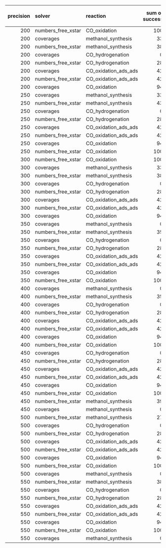 |   precision | solver             | reaction             |   sum of success |   sum of failure |   total |
|------------:|:-------------------|:---------------------|-----------------:|-----------------:|--------:|
|         200 | numbers_free_xstar | CO_oxidation         |              100 |                0 |     100 |
|         200 | coverages          | methanol_synthesis   |               33 |               67 |     100 |
|         200 | numbers_free_xstar | methanol_synthesis   |               38 |               62 |     100 |
|         200 | coverages          | CO_hydrogenation     |                0 |              100 |     100 |
|         200 | numbers_free_xstar | CO_hydrogenation     |               28 |               72 |     100 |
|         200 | coverages          | CO_oxidation_ads_ads |               42 |               58 |     100 |
|         200 | numbers_free_xstar | CO_oxidation_ads_ads |               42 |               58 |     100 |
|         200 | coverages          | CO_oxidation         |               94 |                6 |     100 |
|         250 | coverages          | methanol_synthesis   |               33 |               67 |     100 |
|         250 | numbers_free_xstar | methanol_synthesis   |               43 |               57 |     100 |
|         250 | coverages          | CO_hydrogenation     |                0 |              100 |     100 |
|         250 | numbers_free_xstar | CO_hydrogenation     |               28 |               72 |     100 |
|         250 | coverages          | CO_oxidation_ads_ads |               42 |               58 |     100 |
|         250 | numbers_free_xstar | CO_oxidation_ads_ads |               42 |               58 |     100 |
|         250 | coverages          | CO_oxidation         |               94 |                6 |     100 |
|         250 | numbers_free_xstar | CO_oxidation         |              100 |                0 |     100 |
|         300 | numbers_free_xstar | CO_oxidation         |              100 |                0 |     100 |
|         300 | coverages          | methanol_synthesis   |               33 |               67 |     100 |
|         300 | numbers_free_xstar | methanol_synthesis   |               38 |               62 |     100 |
|         300 | coverages          | CO_hydrogenation     |                0 |              100 |     100 |
|         300 | numbers_free_xstar | CO_hydrogenation     |               28 |               72 |     100 |
|         300 | coverages          | CO_oxidation_ads_ads |               42 |               58 |     100 |
|         300 | numbers_free_xstar | CO_oxidation_ads_ads |               42 |               58 |     100 |
|         300 | coverages          | CO_oxidation         |               94 |                6 |     100 |
|         350 | coverages          | methanol_synthesis   |                0 |              100 |     100 |
|         350 | numbers_free_xstar | methanol_synthesis   |               35 |               65 |     100 |
|         350 | coverages          | CO_hydrogenation     |                0 |              100 |     100 |
|         350 | numbers_free_xstar | CO_hydrogenation     |               28 |               72 |     100 |
|         350 | coverages          | CO_oxidation_ads_ads |               42 |               58 |     100 |
|         350 | numbers_free_xstar | CO_oxidation_ads_ads |               42 |               58 |     100 |
|         350 | coverages          | CO_oxidation         |               94 |                6 |     100 |
|         350 | numbers_free_xstar | CO_oxidation         |              100 |                0 |     100 |
|         400 | coverages          | methanol_synthesis   |                0 |              100 |     100 |
|         400 | numbers_free_xstar | methanol_synthesis   |               35 |               65 |     100 |
|         400 | coverages          | CO_hydrogenation     |                0 |              100 |     100 |
|         400 | numbers_free_xstar | CO_hydrogenation     |               28 |               72 |     100 |
|         400 | coverages          | CO_oxidation_ads_ads |               42 |               58 |     100 |
|         400 | numbers_free_xstar | CO_oxidation_ads_ads |               42 |               58 |     100 |
|         400 | coverages          | CO_oxidation         |               94 |                6 |     100 |
|         400 | numbers_free_xstar | CO_oxidation         |              100 |                0 |     100 |
|         450 | coverages          | CO_hydrogenation     |                0 |              100 |     100 |
|         450 | numbers_free_xstar | CO_hydrogenation     |               28 |               72 |     100 |
|         450 | coverages          | CO_oxidation_ads_ads |               42 |               58 |     100 |
|         450 | numbers_free_xstar | CO_oxidation_ads_ads |               42 |               58 |     100 |
|         450 | coverages          | CO_oxidation         |               94 |                6 |     100 |
|         450 | numbers_free_xstar | CO_oxidation         |              100 |                0 |     100 |
|         450 | numbers_free_xstar | methanol_synthesis   |               39 |               61 |     100 |
|         450 | coverages          | methanol_synthesis   |                0 |              100 |     100 |
|         500 | numbers_free_xstar | methanol_synthesis   |               27 |               73 |     100 |
|         500 | coverages          | CO_hydrogenation     |                0 |              100 |     100 |
|         500 | numbers_free_xstar | CO_hydrogenation     |               28 |               72 |     100 |
|         500 | coverages          | CO_oxidation_ads_ads |               42 |               58 |     100 |
|         500 | numbers_free_xstar | CO_oxidation_ads_ads |               42 |               58 |     100 |
|         500 | coverages          | CO_oxidation         |               94 |                6 |     100 |
|         500 | numbers_free_xstar | CO_oxidation         |              100 |                0 |     100 |
|         500 | coverages          | methanol_synthesis   |                0 |              100 |     100 |
|         550 | numbers_free_xstar | methanol_synthesis   |               38 |               62 |     100 |
|         550 | coverages          | CO_hydrogenation     |                0 |              100 |     100 |
|         550 | numbers_free_xstar | CO_hydrogenation     |               28 |               72 |     100 |
|         550 | coverages          | CO_oxidation_ads_ads |               42 |               58 |     100 |
|         550 | numbers_free_xstar | CO_oxidation_ads_ads |               42 |               58 |     100 |
|         550 | coverages          | CO_oxidation         |               94 |                6 |     100 |
|         550 | numbers_free_xstar | CO_oxidation         |              100 |                0 |     100 |
|         550 | coverages          | methanol_synthesis   |                0 |              100 |     100 |